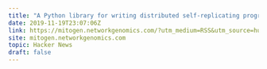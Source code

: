 ```yaml
---
title: "A Python library for writing distributed self-replicating programs"
date: 2019-11-19T23:07:06Z
link: https://mitogen.networkgenomics.com/?utm_medium=RSS&utm_source=hune
site: mitogen.networkgenomics.com
topic: Hacker News
draft: false
---
```

